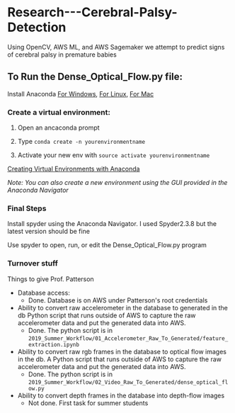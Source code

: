 # Research---Cerebral-Palsy-Detection
Using OpenCV, AWS ML, and AWS Sagemaker we attempt to predict signs of cerebral palsy in premature babies


## To Run the Dense_Optical_Flow.py file:

Install Anaconda [For Windows](https://docs.anaconda.com/anaconda/install/windows/),
                 [For Linux](https://docs.anaconda.com/anaconda/install/linux/),
                 [For Mac](https://docs.anaconda.com/anaconda/install/mac-os/)

### Create a virtual environment:

1. Open an ancaconda prompt
		
2. Type `conda create -n yourenvironmentname`
		
3. Activate your new env with `source activate yourenvironmentname`

[Creating Virtual Environments with Anaconda](https://uoa-eresearch.github.io/eresearch-cookbook/recipe/2014/11/20/conda/)

*Note: You can also create a new environment using the GUI provided in the Anaconda Navigator*

### Final Steps

Install spyder using the Anaconda Navigator. I used Spyder2.3.8 but the latest version should be fine

Use spyder to open, run, or edit the Dense_Optical_Flow.py program

### Turnover stuff

Things to give Prof. Patterson

* Database access:
	* Done. Database is on AWS under Patterson's root credentials
* Ability to convert raw accelerometer in the database to generated in the db Python script that runs outside of AWS to capture the raw accelerometer data and put the generated data into AWS.
	* Done. The python script is in `2019_Summer_Workflow/01_Accelerometer_Raw_To_Generated/feature_extraction.ipynb`
* Ability to convert raw rgb frames in the database to optical flow images in the db.  A Python script that runs outside of AWS to capture the raw accelerometer data and put the generated data into AWS.
	* Done. The python script is in `2019_Summer_Workflow/02_Video_Raw_To_Generated/dense_optical_flow.py`
* Ability to convert depth frames in the database into depth-flow images
	* Not done.  First task for summer students


		
